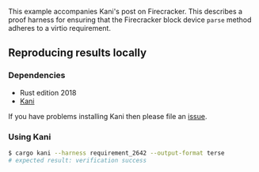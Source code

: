 This example accompanies Kani's post on Firecracker. This describes a proof harness for ensuring that the Firecracker block device `parse` method adheres to a virtio requirement.

## Reproducing results locally

### Dependencies

  - Rust edition 2018
  - [Kani](https://model-checking.github.io/kani/getting-started.html)

If you have problems installing Kani then please file an [issue](https://github.com/model-checking/kani/issues/new/choose).

### Using Kani

```bash
$ cargo kani --harness requirement_2642 --output-format terse
# expected result: verification success
```

